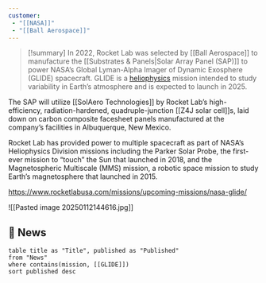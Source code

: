 ```yaml
---
customer: 
 - "[[NASA]]"
 - "[[Ball Aerospace]]"
---
```


>[!summary]
>In 2022, Rocket Lab was selected by [[Ball Aerospace]] to manufacture the [[Substrates & Panels|Solar Array Panel (SAP)]] to power NASA’s Global Lyman-Alpha Imager of Dynamic Exosphere (GLIDE) spacecraft. GLIDE is a [heliophysics](https://science.nasa.gov/heliophysics/) mission intended to study variability in Earth’s atmosphere and is expected to launch in 2025.
>
The SAP will utilize [[SolAero Technologies]] by Rocket Lab’s high-efficiency, radiation-hardened, quadruple-junction [[Z4J solar cell]]s, laid down on carbon composite facesheet panels manufactured at the company’s facilities in Albuquerque, New Mexico.
>
Rocket Lab has provided power to multiple spacecraft as part of NASA’s Heliophysics Division missions including the Parker Solar Probe, the first-ever mission to “touch” the Sun that launched in 2018, and the Magnetospheric Multiscale (MMS) mission, a robotic space mission to study Earth’s magnetosphere that launched in 2015.
>
https://www.rocketlabusa.com/missions/upcoming-missions/nasa-glide/

![[Pasted image 20250112144616.jpg]]
## 📰 News

```dataview
table title as "Title", published as "Published"
from "News"
where contains(mission, [[GLIDE]])
sort published desc

```
